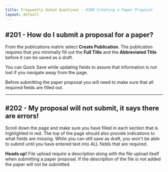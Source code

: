 ```yaml
---
title: Frequently Asked Questions - #200 Creating a Paper Proposal
layout: default
---
```


## #201 - How do I submit a proposal for a paper?

From the publications matrix select **Create Publication**. The publication requires that you minimally fill out the **Full Title** and the **Abbreviated Title** before it can be saved as a draft.

You can Quick Save while updating fields to assure that information is not lost if you navigate away from the page.

Before submitting the paper proposal you will need to make sure that all required fields are filled out.

<hr class="soften">

## #202 - My proposal will not submit, it says there are errors!

Scroll down the page and make sure you have filled in each section that is highlighted in red. The top of the page should also provide indications to what fields are missing.  While you can still save as draft, you won't be able to submit until you have entered text into ALL fields that are required.

<div class="alert alert-info">
  <strong>Heads up!</strong> File upload require a description along with the file upload itself when submitting a paper proposal. If the description of the file is not added the paper will not be submitted.
</div>
